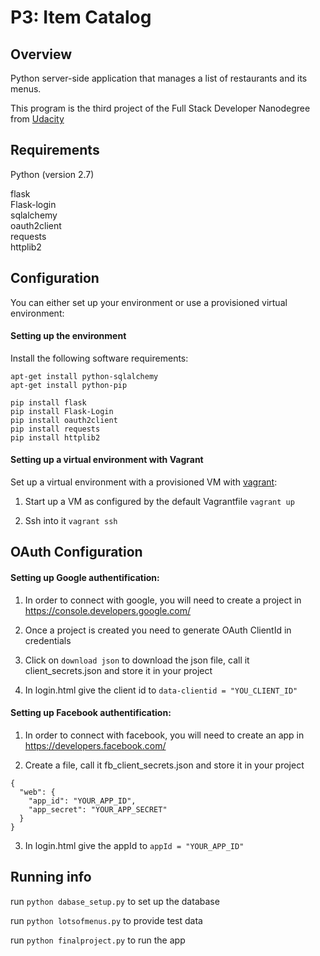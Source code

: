 # P3: Item Catalog

## Overview

Python server-side application that manages a list of restaurants and its menus.

This program is the third project of the Full Stack Developer Nanodegree from [Udacity](https://www.udacity.com/)

## Requirements

Python (version 2.7)

flask  
Flask-login  
sqlalchemy  
oauth2client  
requests  
httplib2


## Configuration

You can either set up your environment or use a provisioned virtual environment:

#### Setting up the environment

Install the following software requirements:

```
apt-get install python-sqlalchemy
apt-get install python-pip

pip install flask
pip install Flask-Login
pip install oauth2client
pip install requests
pip install httplib2
```

#### Setting up a virtual environment with Vagrant

Set up a virtual environment with a provisioned VM with [vagrant](https://www.vagrantup.com/):

1. Start up a VM as configured by the default Vagrantfile
``` vagrant up ```

2. Ssh into it
``` vagrant ssh ```


## OAuth Configuration

#### Setting up Google authentification:

1. In order to connect with google, you will need to create a project in https://console.developers.google.com/

2. Once a project is created you need to generate OAuth ClientId in credentials

3. Click on ` download json ` to download the json file, call it client_secrets.json and store it in your project

4. In login.html give the client id to
``` data-clientid = "YOU_CLIENT_ID" ```


#### Setting up Facebook authentification:

1. In order to connect with facebook, you will need to create an app in https://developers.facebook.com/

2. Create a file, call it fb_client_secrets.json and store it in your project
```
{
  "web": {
    "app_id": "YOUR_APP_ID",
    "app_secret": "YOUR_APP_SECRET"
  }
}
```

3. In login.html give the appId to ` appId = "YOUR_APP_ID" `


## Running info

run ` python dabase_setup.py ` to set up the database

run ` python lotsofmenus.py ` to provide test data 

run ` python finalproject.py ` to run the app